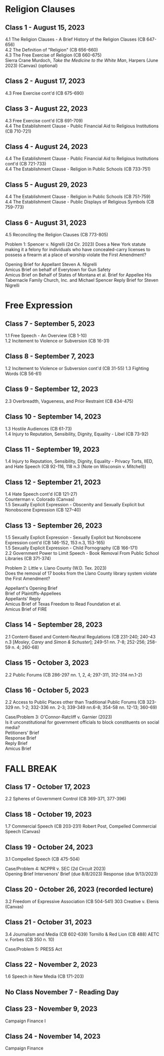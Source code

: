 # Religion Clauses

## Class 1 - August 15, 2023  
4.1 The Religion Clauses - A Brief History of the Religion Clauses (CB 647-656)  
4.2 The Definition of "Religion" (CB 656-660)  
4.3 The Free Exercise of Religion (CB 660-675)  
Sierra Crane Murdoch, _Take the Medicine to the White Man_, Harpers (June 2023) (Canvas) (optional)  

## Class 2 - August 17, 2023
4.3 Free Exercise cont'd (CB 675-690)  

## Class 3 - August 22, 2023
4.3 Free Exercise cont'd (CB 691-709)  
4.4 The Establishment Clause - Public Financial Aid to Religious Institutions (CB 710-721)  

## Class 4 - August 24, 2023
4.4 The Establishment Clause - Public Financial Aid to Religious Institutions cont'd (CB 721-733)  
4.4 The Establishment Clause - Religion in Public Schools (CB 733-751)  

## Class 5 - August 29, 2023
4.4 The Establishment Clause - Religion in Public Schools (CB 751-759)  
4.4 The Establishment Clause - Public Displays of Religious Symbols (CB 759-773)  

## Class 6 - August 31, 2023
4.5 Reconciling the Religion Clauses (CB 773-805)  

Problem 1: Spencer v. Nigrelli (2d Cir. 2023)
Does a New York statute making it a felony for individuals who have concealed-carry licenses to possess a firearm at a place of worship violate the First Amendment?

Opening Brief for Appellant Steven A. Nigrelli  
Amicus Brief on behalf of Everytown for Gun Safety  
Amicus Brief on Behalf of States of Montana et al.
Brief for Appellee His Tabernacle Family Church, Inc. and Michael Spencer
Reply Brief for Steven Nigrelli

# Free Expression

## Class 7 - September 5, 2023
1.1 Free Speech - An Overview (CB 1-10)  
1.2 Incitement to Violence or Subversion (CB 16-31)  

## Class 8 - September 7, 2023
1.2 Incitement to Violence or Subversion cont'd (CB 31-55)
1.3 Fighting Words (CB 56-61)

## Class 9 - September 12, 2023
2.3 Overbreadth, Vagueness, and Prior Restraint (CB 434-475)

## Class 10 - September 14, 2023
1.3 Hostile Audiences (CB 61-73)  
1.4 Injury to Reputation, Sensibility, Dignity, Equality - Libel (CB 73-92)  

## Class 11 - September 19, 2023
1.4 Injury to Reputation, Sensibility, Dignity, Equality - Privacy Torts, IIED, and Hate Speech (CB 92-116, 118 n.3 (Note on Wisconsin v. Mitchell)) 

## Class 12 - September 21, 2023
1.4 Hate Speech cont'd (CB 121-27)  
Counterman v. Colorado (Canvas)  
1.5 Sexually Explicit Expression - Obscenity and Sexually Explicit but Nonobscene Expression (CB 127–40)  

## Class 13 - September 26, 2023
1.5 Sexually Explicit Expression - Sexually Explicit but Nonobscene Expression cont'd (CB 146-152, 153 n.3, 153-165)   
1.5 Sexually Explicit Expression - Child Pornography (CB 166-171)  
2.2 Government Power to Limit Speech - Book Removal From Public School Libraries (CB 371-374)

Problem 2: Little v. Llano County (W.D. Tex. 2023)  
Does the removal of 17 books from the Llano County library system violate the First Amendment?

Appellant's Opening Brief  
Brief of Plaintiffs-Appellees   
Appellants' Reply  
Amicus Brief of Texas Freedom to Read Foundation et al.  
Amicus Brief of FIRE

## Class 14 - September 28, 2023
2.1 Content-Based and Content-Neutral Regulations (CB 231-240; 240-43 n.3 [_Mosley_, _Carey_ and _Simon & Schuster_]; 249-51 nn. 7-8; 252-256; 258-59 n. 4; 260-68)

## Class 15 - October 3, 2023
2.2 Public Forums (CB 286-297 nn. 1, 2, 4; 297-311, 312-314 nn.1-2)

## Class 16 - October 5, 2023
2.2 Access to Public Places other than Traditional Public Forums (CB 323-329 nn. 1-2; 332-336 nn. 2-3; 339-349 nn.6-8; 354-58 nn. 12-13; 360-69)  

Case/Problem 3: O'Connor-Ratcliff v. Garnier (2023)  
Is it unconstitutional for government officials to block constituents on social media?  
Petitioners' Brief  
Response Brief  
Reply Brief  
Amicus Brief 

# FALL BREAK

## Class 17 - October 17, 2023
2.2 Spheres of Government Control (CB 369-371, 377-396)  

## Class 18 - October 19, 2023
1.7 Commercial Speech (CB 203-231)
Robert Post, Compelled Commercial Speech (Canvas)  

## Class 19 - October 24, 2023
3.1 Compelled Speech (CB 475-504)

Case/Problem 4: NCPPR v. SEC (2d Circuit 2023)  
Opening Brief
Intervenors' Brief (due 8/8/2023)
Response (due 9/13/2023)

## Class 20 - October 26, 2023 (recorded lecture)
3.2 Freedom of Expressive Association (CB 504-541)
303 Creative v. Elenis (Canvas)

## Class 21 - October 31, 2023
3.4 Journalism and Media (CB 602-639)
Tornillo & Red Lion (CB 488)
AETC v. Forbes (CB 350 n. 10)

Case/Problem 5: PRESS Act

## Class 22 - November 2, 2023
1.6 Speech in New Media (CB 171-203)

## No Class November 7 - Reading Day

## Class 23 - November 9, 2023
Campaign Finance I

## Class 24 - November 14, 2023
Campaign Finance
